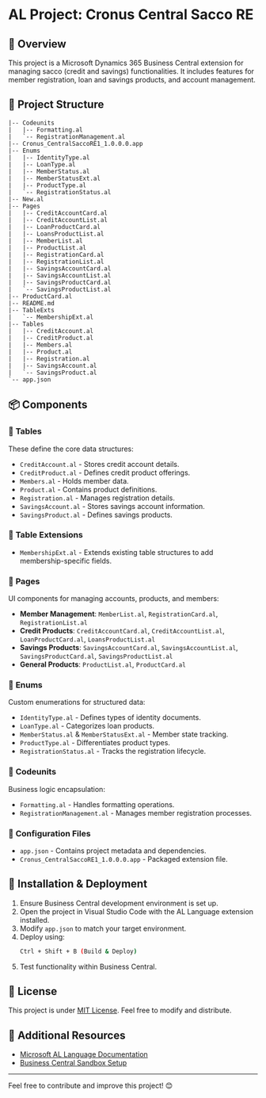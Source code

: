 # AL Project: Cronus Central Sacco RE

## 📌 Overview
This project is a Microsoft Dynamics 365 Business Central extension for managing sacco (credit and savings) functionalities. It includes features for member registration, loan and savings products, and account management.

## 📂 Project Structure
```
|-- Codeunits
|   |-- Formatting.al
|   `-- RegistrationManagement.al
|-- Cronus_CentralSaccoRE1_1.0.0.0.app
|-- Enums
|   |-- IdentityType.al
|   |-- LoanType.al
|   |-- MemberStatus.al
|   |-- MemberStatusExt.al
|   |-- ProductType.al
|   `-- RegistrationStatus.al
|-- New.al
|-- Pages
|   |-- CreditAccountCard.al
|   |-- CreditAccountList.al
|   |-- LoanProductCard.al
|   |-- LoansProductList.al
|   |-- MemberList.al
|   |-- ProductList.al
|   |-- RegistrationCard.al
|   |-- RegistrationList.al
|   |-- SavingsAccountCard.al
|   |-- SavingsAccountList.al
|   |-- SavingsProductCard.al
|   `-- SavingsProductList.al
|-- ProductCard.al
|-- README.md
|-- TableExts
|   `-- MembershipExt.al
|-- Tables
|   |-- CreditAccount.al
|   |-- CreditProduct.al
|   |-- Members.al
|   |-- Product.al
|   |-- Registration.al
|   |-- SavingsAccount.al
|   `-- SavingsProduct.al
`-- app.json
```

## 📦 Components

### 🔹 **Tables**
These define the core data structures:
- `CreditAccount.al` - Stores credit account details.
- `CreditProduct.al` - Defines credit product offerings.
- `Members.al` - Holds member data.
- `Product.al` - Contains product definitions.
- `Registration.al` - Manages registration details.
- `SavingsAccount.al` - Stores savings account information.
- `SavingsProduct.al` - Defines savings products.

### 🔹 **Table Extensions**
- `MembershipExt.al` - Extends existing table structures to add membership-specific fields.

### 🔹 **Pages**
UI components for managing accounts, products, and members:
- **Member Management**: `MemberList.al`, `RegistrationCard.al`, `RegistrationList.al`
- **Credit Products**: `CreditAccountCard.al`, `CreditAccountList.al`, `LoanProductCard.al`, `LoansProductList.al`
- **Savings Products**: `SavingsAccountCard.al`, `SavingsAccountList.al`, `SavingsProductCard.al`, `SavingsProductList.al`
- **General Products**: `ProductList.al`, `ProductCard.al`

### 🔹 **Enums**
Custom enumerations for structured data:
- `IdentityType.al` - Defines types of identity documents.
- `LoanType.al` - Categorizes loan products.
- `MemberStatus.al` & `MemberStatusExt.al` - Member state tracking.
- `ProductType.al` - Differentiates product types.
- `RegistrationStatus.al` - Tracks the registration lifecycle.

### 🔹 **Codeunits**
Business logic encapsulation:
- `Formatting.al` - Handles formatting operations.
- `RegistrationManagement.al` - Manages member registration processes.

### 🔹 **Configuration Files**
- `app.json` - Contains project metadata and dependencies.
- `Cronus_CentralSaccoRE1_1.0.0.0.app` - Packaged extension file.

## 🚀 Installation & Deployment
1. Ensure Business Central development environment is set up.
2. Open the project in Visual Studio Code with the AL Language extension installed.
3. Modify `app.json` to match your target environment.
4. Deploy using:
   ```sh
   Ctrl + Shift + B (Build & Deploy)
   ```
5. Test functionality within Business Central.

## 📜 License
This project is under [MIT License](LICENSE). Feel free to modify and distribute.

## 🔗 Additional Resources
- [Microsoft AL Language Documentation](https://learn.microsoft.com/en-us/dynamics365/business-central/dev-itpro/developer/devenv-reference-overview)
- [Business Central Sandbox Setup](https://learn.microsoft.com/en-us/dynamics365/business-central/dev-itpro/developer/devenv-sandbox-overview)

---
Feel free to contribute and improve this project! 😊